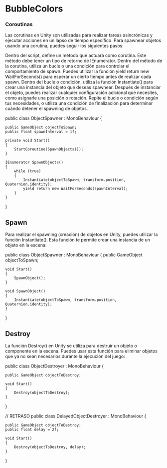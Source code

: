 # BubbleColors

### Coroutinas
Las corutinas en Unity son utilizadas para realizar tareas asincrónicas y ejecutar acciones en un lapso de tiempo específico. Para spawnear objetos usando una corutina, puedes seguir los siguientes pasos:

Dentro del script, define un método que actuará como corutina. Este método debe tener un tipo de retorno de IEnumerator.
Dentro del método de la corutina, utiliza un bucle o una condición para controlar el comportamiento de spawn. Puedes utilizar la función yield return new WaitForSeconds() para esperar un cierto tiempo antes de realizar cada spawn.
Dentro del bucle o condición, utiliza la función Instantiate() para crear una instancia del objeto que deseas spawnear.
Después de instanciar el objeto, puedes realizar cualquier configuración adicional que necesites, como asignarle una posición o rotación.
Repite el bucle o condición según tus necesidades, o utiliza una condición de finalización para determinar cuándo detener el spawning de objetos.

public class ObjectSpawner : MonoBehaviour {


    public GameObject objectToSpawn;
    public float spawnInterval = 1f;

    private void Start()
    {
        StartCoroutine(SpawnObjects());
    }

    IEnumerator SpawnObjects()
    {
        while (true)
        {
            Instantiate(objectToSpawn, transform.position, Quaternion.identity);
            yield return new WaitForSeconds(spawnInterval);
        }
    }
}

## Spawn
Para realizar el spawning (creación) de objetos en Unity, puedes utilizar la función Instantiate(). Esta función te permite crear una instancia de un objeto en la escena:

public class ObjectSpawner : MonoBehaviour
{
    public GameObject objectToSpawn;

    void Start()
    {
        SpawnObject();
    }

    void SpawnObject()
    {
        Instantiate(objectToSpawn, transform.position, Quaternion.identity);
    }
}

## Destroy
La función Destroy() en Unity se utiliza para destruir un objeto o componente en la escena. Puedes usar esta función para eliminar objetos que ya no sean necesarios durante la ejecución del juego:

public class ObjectDestroyer : MonoBehaviour {

    public GameObject objectToDestroy;

    void Start()
    {
        Destroy(objectToDestroy);
    }
}

// RETRASO
public class DelayedObjectDestroyer : MonoBehaviour {

    public GameObject objectToDestroy;
    public float delay = 2f;

    void Start()
    {
        Destroy(objectToDestroy, delay);
    }
}






